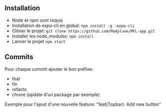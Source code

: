 ## Installation
- Node et npm sont requis
- Installation de expo-cli en global: `npm install -g -expo-cli`
- Clôner le projet: `git clone https://github.com/Madylune/MFL-app.git`
- Installer les node_modules: `npm install`
- Lancer le projet `npm start` 

## Commits
Pour chaque commit ajouter le bon préfixe: 
- feat
- fix
- refacto
- chrore (update d'un package par exemple)

Exemple pour l'ajout d'une nouvelle feature: "feat(Topbar): Add new button"
